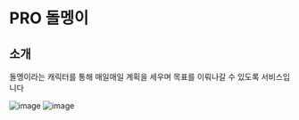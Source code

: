 # PRO 돌멩이

## 소개
돌멩이라는 캐릭터를 통해 매일매일 계획을 세우며
목표를 이뤄나갈 수 있도록 서비스입니다

![image](https://user-images.githubusercontent.com/48370840/101314890-d7b5c680-389c-11eb-945e-d64300e45c9d.png)
![image](https://user-images.githubusercontent.com/48370840/101315318-a5589900-389d-11eb-9127-e02d183eec00.png)


